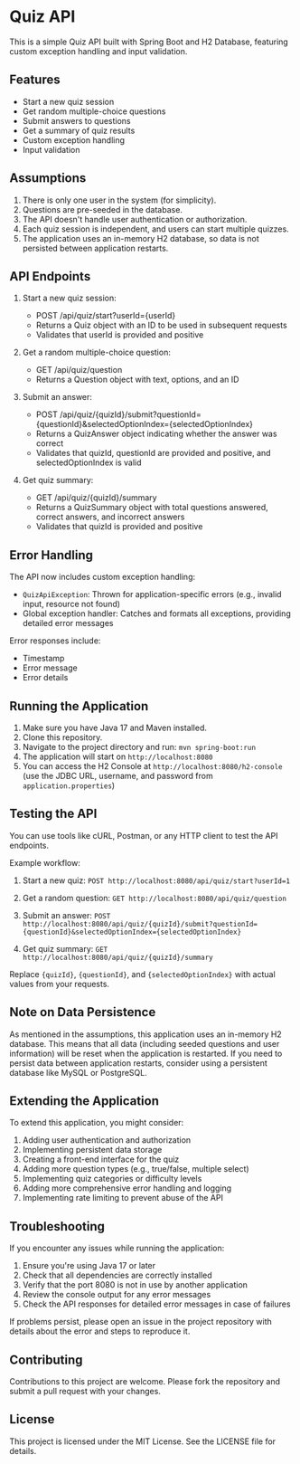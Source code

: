 # Quiz API

This is a simple Quiz API built with Spring Boot and H2 Database, featuring custom exception handling and input validation.

## Features

- Start a new quiz session
- Get random multiple-choice questions
- Submit answers to questions
- Get a summary of quiz results
- Custom exception handling
- Input validation

## Assumptions

1. There is only one user in the system (for simplicity).
2. Questions are pre-seeded in the database.
3. The API doesn't handle user authentication or authorization.
4. Each quiz session is independent, and users can start multiple quizzes.
5. The application uses an in-memory H2 database, so data is not persisted between application restarts.

## API Endpoints

1. Start a new quiz session:
   - POST /api/quiz/start?userId={userId}
   - Returns a Quiz object with an ID to be used in subsequent requests
   - Validates that userId is provided and positive

2. Get a random multiple-choice question:
   - GET /api/quiz/question
   - Returns a Question object with text, options, and an ID

3. Submit an answer:
   - POST /api/quiz/{quizId}/submit?questionId={questionId}&selectedOptionIndex={selectedOptionIndex}
   - Returns a QuizAnswer object indicating whether the answer was correct
   - Validates that quizId, questionId are provided and positive, and selectedOptionIndex is valid

4. Get quiz summary:
   - GET /api/quiz/{quizId}/summary
   - Returns a QuizSummary object with total questions answered, correct answers, and incorrect answers
   - Validates that quizId is provided and positive

## Error Handling

The API now includes custom exception handling:

- `QuizApiException`: Thrown for application-specific errors (e.g., invalid input, resource not found)
- Global exception handler: Catches and formats all exceptions, providing detailed error messages

Error responses include:
- Timestamp
- Error message
- Error details

## Running the Application

1. Make sure you have Java 17 and Maven installed.
2. Clone this repository.
3. Navigate to the project directory and run: `mvn spring-boot:run`
4. The application will start on `http://localhost:8080`
5. You can access the H2 Console at `http://localhost:8080/h2-console` (use the JDBC URL, username, and password from `application.properties`)

## Testing the API

You can use tools like cURL, Postman, or any HTTP client to test the API endpoints.

Example workflow:

1. Start a new quiz: 
   `POST http://localhost:8080/api/quiz/start?userId=1`

2. Get a random question: 
   `GET http://localhost:8080/api/quiz/question`

3. Submit an answer: 
   `POST http://localhost:8080/api/quiz/{quizId}/submit?questionId={questionId}&selectedOptionIndex={selectedOptionIndex}`

4. Get quiz summary: 
   `GET http://localhost:8080/api/quiz/{quizId}/summary`

Replace `{quizId}`, `{questionId}`, and `{selectedOptionIndex}` with actual values from your requests.

## Note on Data Persistence

As mentioned in the assumptions, this application uses an in-memory H2 database. This means that all data (including seeded questions and user information) will be reset when the application is restarted. If you need to persist data between application restarts, consider using a persistent database like MySQL or PostgreSQL.

## Extending the Application

To extend this application, you might consider:

1. Adding user authentication and authorization
2. Implementing persistent data storage
3. Creating a front-end interface for the quiz
4. Adding more question types (e.g., true/false, multiple select)
5. Implementing quiz categories or difficulty levels
6. Adding more comprehensive error handling and logging
7. Implementing rate limiting to prevent abuse of the API

## Troubleshooting

If you encounter any issues while running the application:

1. Ensure you're using Java 17 or later
2. Check that all dependencies are correctly installed
3. Verify that the port 8080 is not in use by another application
4. Review the console output for any error messages
5. Check the API responses for detailed error messages in case of failures

If problems persist, please open an issue in the project repository with details about the error and steps to reproduce it.

## Contributing

Contributions to this project are welcome. Please fork the repository and submit a pull request with your changes.

## License

This project is licensed under the MIT License. See the LICENSE file for details.

